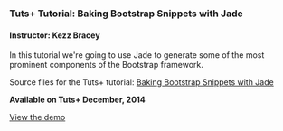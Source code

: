 ### Tuts+ Tutorial: Baking Bootstrap Snippets with Jade
#### Instructor: Kezz Bracey

In this tutorial we're going to use Jade to generate some of the most prominent components of the Bootstrap framework.

Source files for the Tuts+ tutorial: [Baking Bootstrap Snippets with Jade](http://webdesign.tutsplus.com/tutorials/baking-bootstrap-snippets-with-jade--cms-22798)

**Available on Tuts+ December, 2014**

[View the demo](http://tutsplus.github.io/baking-bootstrap-snippets-with-jade/html/)
